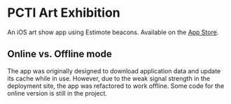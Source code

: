 # PCTI Art Exhibition
An iOS art show app using Estimote beacons. Available on the [App Store](https://itunes.apple.com/us/app/pcti-art-exhibition/id1099168450?mt=8).


## Online vs. Offline mode
The app was originally designed to download application data and update its cache while in use. However, due to the weak signal strength in the deployment site, the app was refactored to work offline. Some code for the online version is still in the project.

